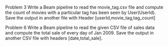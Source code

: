 Problem 3 
Write a Beam pipeline to read the movie_tag.csv file and compute the count of movies with a particular tag has been seen by User(UserId). Save the output in another file with Header [userId,movie_tag,tag_count]



Problem 6
Write a Beam pipeline to read the given CSV file of sales data and compute the total sale of every day of Jan 2009. Save the output in another CSV file with headers [date,total_sale].

